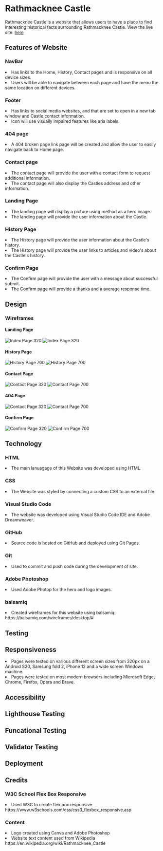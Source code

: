 <h1>Rathmacknee Castle</h1>
<p>
Rathmacknee Castle is a website that allows users to have a place to find interesting historical facts surrounding Rathmacknee Castle. View the live site: <a href="here.html">here</a></p>
<h2>Features of Website</h2>
    <h3>NavBar</h3>
        <li>Has links to the Home, History, Contact pages and is responsive on all device sizes.
        </li>
        <li>
        Users will be able to navigate between each page and have the menu the same location on different devices.
        </li>
    <h3>Footer</h3>
        <li>Has links to social media websites, and  that are set to open in a new tab window and Castle contact information.</li>
        <li>Icon will use visually impaired features like aria labels.</li>
    <h3>404 page</h3>
        <li>A 404 broken page link page will be created and allow the user to easily navigate back to Home page.</li>
    <h3>Contact page</h3>
        <li>The contact page will provide the user with a contact form to request additional information.</li>
        <li>The contact page will also display the Castles address and other information.</li>
    <h3>Landing Page</h3>
        <li>The landing page will display a picture using method as a hero image.</li>
        <li>The landing page will provide the user information about the Castle.</li>
    <h3>History Page</h3>
        <li>The History page will provide the user information about the Castle's history.</li>
        <li>The History page will provide the user links to articles and video's about the Castle's history.</li>
    <h3>Confirm Page</h3>
        <li>The Confirm page will provide the user with a message about successful submit.</li>
        <li>The Confirm page will provide a thanks and a average response time.</li>
<h2>Design</h2>
<h3>Wireframes</h3>
<h4>Landing Page</h4>
<img src="https://github.com/mickymacirl/rathmackneecastle/blob/main/assets/readme/Index320.jpg" alt="Index Page 320" title="Index Page 320">
<img src="https://github.com/mickymacirl/rathmackneecastle/blob/main/assets/readme/Index700.jpg" alt="Index Page 320" title="Index Page 700">
<h4>History Page</h4>
<img src="https://github.com/mickymacirl/rathmackneecastle/blob/main/assets/readme/History320.jpg" alt="History Page 700" title="History Page 320">
<img src="https://github.com/mickymacirl/rathmackneecastle/blob/main/assets/readme/History700.jpg" alt="History Page 700" title="History Page 320">
<h4>Contact Page</h4>
<img src="https://github.com/mickymacirl/rathmackneecastle/blob/main/assets/readme/Contact320.jpg" alt="Contact Page 320" title="Contact Page 320">
<img src="https://github.com/mickymacirl/rathmackneecastle/blob/main/assets/readme/Contact700.jpg" alt="Contact Page 700" title="Contact Page 700">
<h4>404 Page</h4>
<img src="https://github.com/mickymacirl/rathmackneecastle/blob/main/assets/readme/404320.jpg" alt="Contact Page 320" title="404 Page 320">
<img src="https://github.com/mickymacirl/rathmackneecastle/blob/main/assets/readme/404700.jpg" alt="Contact Page 700" title="404 Page 700">
<h4>Confirm Page</h4>
<img src="https://github.com/mickymacirl/rathmackneecastle/blob/main/assets/readme/Confirm320.jpg" alt="Confirm Page 320" title="Confirm Page 320">
<img src="https://github.com/mickymacirl/rathmackneecastle/blob/main/assets/readme/Confirm700.jpg" alt="Confirm Page 700" title="Confirm Page 700">
<h2>Technology</h2>
   <h3>HTML</h3>
    <li>The main lanuagage of this Website was developed using HTML.</li>
    <h3>CSS</h3>
    <li>The Website was styled by connecting a custom CSS to an external file.</li>
    <h3>Visual Studio Code</h3>
    <li>The website was developed using Visual Studio Code IDE and Adobe Dreamweaver.</li>
    <h3>GitHub</h3>
    <li>Source code is hosted on GitHub and deployed using Git Pages.</li>
    <h3>Git</h3>
    <li>Used to commit and push code during the development of site.</li>
    <h3>Adobe Photoshop</h3>
    <li>Used Adobe Photop for the hero and logo images.</li>
    <h3>balsamiq</h3>
    <li>Created wireframes for this website using balsamiq: https://balsamiq.com/wireframes/desktop/#</li>
<h2>Testing</h2>
<h2>Responsiveness</h2>
<li>Pages were tested on various different screen sizes from 320px on a Android S20, Samsung fold 2, iPhone 12 and a wide screen Windows machine.</li>
<li>Pages were tested on most modern browsers including Microsoft Edge, Chrome, Firefox, Opera and Brave.</li>
<h2>Accessibility</h2>
<h2>Lighthouse Testing</h2>
<h2>Funcational Testing</h2>
<h2>Validator Testing</h2>
<h2>Deployment</h2>
<h2>Credits</h2>
<h3>W3C School Flex Box Responsive</h3>
<li>Used W3C to create flex box responsive
https://www.w3schools.com/css/css3_flexbox_responsive.asp</li>
<h3>Content</h3>
<li>Logo created using Canva and Adobe Photoshop</li>
<li>Website text content used from Wikipedia https://en.wikipedia.org/wiki/Rathmacknee_Castle</li>

